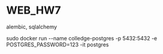 # WEB_HW7
alembic, sqlalchemy

sudo docker run --name colledge-postgres -p 5432:5432 -e POSTGRES_PASSWORD=123 -it postgres